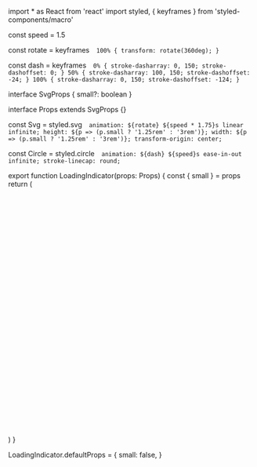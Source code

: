 import \* as React from 'react'
import styled, { keyframes } from 'styled-components/macro'

const speed = 1.5

const rotate = keyframes`  100% {
    transform: rotate(360deg);
  }`

const dash = keyframes`  0% {
    stroke-dasharray: 0, 150;
    stroke-dashoffset: 0;
  }
  50% {
    stroke-dasharray: 100, 150;
    stroke-dashoffset: -24;
  }
  100% {
    stroke-dasharray: 0, 150;
    stroke-dashoffset: -124;
  }`

interface SvgProps {
small?: boolean
}

interface Props extends SvgProps {}

const Svg = styled.svg<SvgProps>`  animation: ${rotate} ${speed * 1.75}s linear infinite;
  height: ${p => (p.small ? '1.25rem' : '3rem')};
  width: ${p => (p.small ? '1.25rem' : '3rem')};
  transform-origin: center;`

const Circle = styled.circle`  animation: ${dash} ${speed}s ease-in-out infinite;
  stroke-linecap: round;`

export function LoadingIndicator(props: Props) {
const { small } = props
return (
<Svg viewBox="-24 -24 48 48" small={small}>
<Circle cx="0" cy="0" r="20" fill="none" strokeWidth="4" />
</Svg>
)
}

LoadingIndicator.defaultProps = {
small: false,
}
